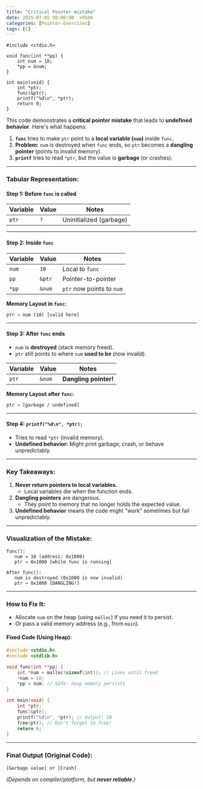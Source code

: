 ```yaml
---
title: "Critical Pointer mistake"
date: 2025-07-05 00:00:00  +0500
categories: [Pointer-Exercises]
tags: [C]
---
```


```
#include <stdio.h>

void func(int **pp) {
    int num = 10;
    *pp = &num;
}

int main(void) {
    int *ptr;
    func(&ptr);
    printf("%d\n", *ptr);
    return 0;
}
```


This code demonstrates a **critical pointer mistake** that leads to **undefined behavior**. Here's what happens:

1. **`func`** tries to make `ptr` point to a **local variable (`num`)** inside `func`.
2. **Problem:** `num` is destroyed when `func` ends, so `ptr` becomes a **dangling pointer** (points to invalid memory).
3. **`printf`** tries to read `*ptr`, but the value is **garbage** (or crashes).

---

### **Tabular Representation:**

#### **Step 1: Before `func` is called**

| Variable | Value  | Notes                     |
|----------|--------|---------------------------|
| `ptr`    | `?`    | Uninitialized (garbage)    |

---

#### **Step 2: Inside `func`**

| Variable | Value  | Notes                     |
|----------|--------|---------------------------|
| `num`    | `10`   | Local to `func`            |
| `pp`     | `&ptr` | Pointer-to-pointer         |
| `*pp`    | `&num` | `ptr` now points to `num`  |

**Memory Layout in `func`:**
```
ptr → num (10) [valid here]
```

---

#### **Step 3: After `func` ends**
- `num` is **destroyed** (stack memory freed).
- `ptr` still points to where `num` **used to be** (now invalid).

| Variable | Value  | Notes                     |
|----------|--------|---------------------------|
| `ptr`    | `&num` | **Dangling pointer!**     |

**Memory Layout after `func`:**
```
ptr → [garbage / undefined]
```

---

#### **Step 4: `printf("%d\n", *ptr);`**
- Tries to read `*ptr` (invalid memory).
- **Undefined behavior:** Might print garbage, crash, or behave unpredictably.

---

### **Key Takeaways:**
1. **Never return pointers to local variables.**
   - Local variables die when the function ends.
2. **Dangling pointers** are dangerous.
   - They point to memory that no longer holds the expected value.
3. **Undefined behavior** means the code might "work" sometimes but fail unpredictably.

---

### **Visualization of the Mistake:**
```
func():
   num = 10 (address: 0x1000)
   ptr → 0x1000 [while func is running]

After func():
   num is destroyed (0x1000 is now invalid)
   ptr → 0x1000 [DANGLING!]
```

---

### **How to Fix It:**
- Allocate `num` on the heap (using `malloc`) if you need it to persist.
- Or pass a valid memory address (e.g., from `main`).

#### **Fixed Code (Using Heap):**
```c
#include <stdio.h>
#include <stdlib.h>

void func(int **pp) {
    int *num = malloc(sizeof(int)); // Lives until freed
    *num = 10;
    *pp = num; // Safe: heap memory persists
}

int main(void) {
    int *ptr;
    func(&ptr);
    printf("%d\n", *ptr); // Output: 10
    free(ptr); // Don't forget to free!
    return 0;
}
```

---

### **Final Output (Original Code):**
```
[Garbage value] or [Crash]
```
*(Depends on compiler/platform, but **never reliable**.)*


